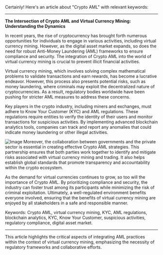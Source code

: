 Certainly! Here's an article about "Crypto AML" with relevant keywords:

---

**The Intersection of Crypto AML and Virtual Currency Mining: Understanding the Dynamics**

In recent years, the rise of cryptocurrency has brought forth numerous opportunities for individuals to engage in various activities, including virtual currency mining. However, as the digital asset market expands, so does the need for robust Anti-Money Laundering (AML) frameworks to ensure compliance and security. The integration of Crypto AML into the world of virtual currency mining is crucial to prevent illicit financial activities.

Virtual currency mining, which involves solving complex mathematical problems to validate transactions and earn rewards, has become a lucrative endeavor. However, this process also presents potential risks, such as money laundering, where criminals may exploit the decentralized nature of cryptocurrencies. As a result, regulatory bodies worldwide have been pushing for stricter AML measures to address these concerns.

Key players in the crypto industry, including miners and exchanges, must adhere to Know Your Customer (KYC) and AML regulations. These regulations require entities to verify the identity of their users and monitor transactions for suspicious activities. By implementing advanced blockchain analytics tools, companies can track and report any anomalies that could indicate money laundering or other illegal activities.


![Image](https://github.com/user-attachments/assets/31692037-0104-4703-abd1-696b6a7dd41b)
Moreover, the collaboration between governments and the private sector is essential in creating effective Crypto AML strategies. This partnership ensures that both parties work together to identify and mitigate risks associated with virtual currency mining and trading. It also helps establish global standards that promote transparency and accountability within the crypto ecosystem.

As the demand for virtual currencies continues to grow, so too will the importance of Crypto AML. By prioritizing compliance and security, the industry can foster trust among its participants while minimizing the risk of criminal exploitation. Ultimately, a well-regulated environment benefits everyone involved, ensuring that the benefits of virtual currency mining are enjoyed by all stakeholders in a safe and responsible manner.

Keywords: Crypto AML, virtual currency mining, KYC, AML regulations, blockchain analytics, KYC, Know Your Customer, suspicious activities, regulatory compliance, digital asset market.

--- 

This article highlights the critical aspects of integrating AML practices within the context of virtual currency mining, emphasizing the necessity of regulatory frameworks and collaborative efforts.